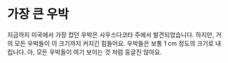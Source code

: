 # 가장 큰 우박

지금까지 미국에서 가장 컸던 우박은 사우스다코타 주에서 발견되었습니다. 하지만,
거의 모든 우박들이 이 크기까지 커지긴 힘들어요. 우박들은 보통 1 cm 정도의 크기로
내립니다. 아, 모든 우박들이 여기 보이는 것 처럼 둥글진 않아요.

